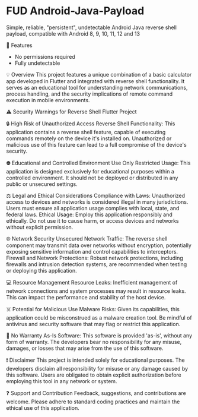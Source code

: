 # FUD Android-Java-Payload
Simple, reliable, "persistent", undetectable Android Java reverse shell payload, compatible with Android 8, 9, 10, 11, 12 and 13

:robot: Features
- No permissions required
- Fully undetectable 

:bulb: Overview
This project features a unique combination of a basic calculator app developed in Flutter and integrated with reverse shell functionality. It serves as an educational tool for understanding network communications, process handling, and the security implications of remote command execution in mobile environments.

:warning: Security Warnings for Reverse Shell Flutter Project

:lock: High Risk of Unauthorized Access
Reverse Shell Functionality: This application contains a reverse shell feature, capable of executing commands remotely on the device it's installed on. Unauthorized or malicious use of this feature can lead to a full compromise of the device's security.

:no_entry: Educational and Controlled Environment Use Only
Restricted Usage: This application is designed exclusively for educational purposes within a controlled environment. It should not be deployed or distributed in any public or unsecured settings.

:balance_scale: Legal and Ethical Considerations
Compliance with Laws: Unauthorized access to devices and networks is considered illegal in many jurisdictions. Users must ensure all application usage complies with local, state, and federal laws.
Ethical Usage: Employ this application responsibly and ethically. Do not use it to cause harm, or access devices and networks without explicit permission.

:globe_with_meridians: Network Security
Unsecured Network Traffic: The reverse shell component may transmit data over networks without encryption, potentially exposing sensitive information and control capabilities to interceptors.
Firewall and Network Protections: Robust network protections, including firewalls and intrusion detection systems, are recommended when testing or deploying this application.

:computer: Resource Management
Resource Leaks: Inefficient management of network connections and system processes may result in resource leaks. This can impact the performance and stability of the host device.

:skull_and_crossbones: Potential for Malicious Use
Malware Risks: Given its capabilities, this application could be misconstrued as a malware creation tool. Be mindful of antivirus and security software that may flag or restrict this application.

:memo: No Warranty
As-Is Software: This software is provided 'as-is', without any form of warranty. The developers bear no responsibility for any misuse, damages, or losses that may arise from the use of this software.

:exclamation: Disclaimer
This project is intended solely for educational purposes. The developers disclaim all responsibility for misuse or any damage caused by this software. Users are obligated to obtain explicit authorization before employing this tool in any network or system.

:question: Support and Contribution
Feedback, suggestions, and contributions are welcome. Please adhere to standard coding practices and maintain the ethical use of this application.
